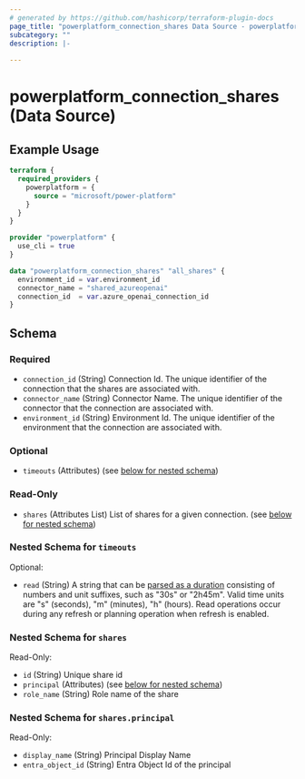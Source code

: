 ```yaml
---
# generated by https://github.com/hashicorp/terraform-plugin-docs
page_title: "powerplatform_connection_shares Data Source - powerplatform"
subcategory: ""
description: |-
  
---
```


# powerplatform_connection_shares (Data Source)



## Example Usage

```terraform
terraform {
  required_providers {
    powerplatform = {
      source = "microsoft/power-platform"
    }
  }
}

provider "powerplatform" {
  use_cli = true
}

data "powerplatform_connection_shares" "all_shares" {
  environment_id = var.environment_id
  connector_name = "shared_azureopenai"
  connection_id  = var.azure_openai_connection_id
}
```

<!-- schema generated by tfplugindocs -->
## Schema

### Required

- `connection_id` (String) Connection Id. The unique identifier of the connection that the shares are associated with.
- `connector_name` (String) Connector Name. The unique identifier of the connector that the connection are associated with.
- `environment_id` (String) Environment Id. The unique identifier of the environment that the connection are associated with.

### Optional

- `timeouts` (Attributes) (see [below for nested schema](#nestedatt--timeouts))

### Read-Only

- `shares` (Attributes List) List of shares for a given connection. (see [below for nested schema](#nestedatt--shares))

<a id="nestedatt--timeouts"></a>
### Nested Schema for `timeouts`

Optional:

- `read` (String) A string that can be [parsed as a duration](https://pkg.go.dev/time#ParseDuration) consisting of numbers and unit suffixes, such as "30s" or "2h45m". Valid time units are "s" (seconds), "m" (minutes), "h" (hours). Read operations occur during any refresh or planning operation when refresh is enabled.


<a id="nestedatt--shares"></a>
### Nested Schema for `shares`

Read-Only:

- `id` (String) Unique share id
- `principal` (Attributes) (see [below for nested schema](#nestedatt--shares--principal))
- `role_name` (String) Role name of the share

<a id="nestedatt--shares--principal"></a>
### Nested Schema for `shares.principal`

Read-Only:

- `display_name` (String) Principal Display Name
- `entra_object_id` (String) Entra Object Id of the principal
